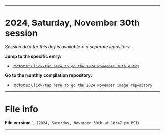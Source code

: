 
***

# 2024, Saturday, November 30th session

_Session data for this day is available in a separate repository._

**Jump to the specific entry:**

- [:octocat: `Click/tap here to go the 2024 November 30th entry`](https://github.com/seanpm2001/SeansLifeArchive_Images_MotorWorld_CarFactory_Y2024_V11/tree/SeansLifeArchive_Images_MotorWorld_CarFactory_Y2024_V11_Main-dev/2024/11_November/30/)

**Go to the monthly compilation repository:**

- [:octocat: `Click/tap here to go the 2024 November image repository`](https://github.com/seanpm2001/SeansLifeArchive_Images_MotorWorld_CarFactory_Y2024_V11/)

***

# File info

**File version:** `1 (2024, Saturday, November 30th at 10:47 pm PST)`

***
